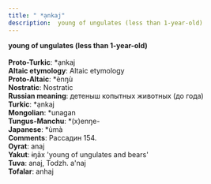 ```yaml
---
title: " *ạnkaj"
description:  young of ungulates (less than 1-year-old)
---
```

<strong> young of ungulates (less than 1-year-old)</strong><br><br>
<strong>Proto-Turkic</strong>:  *ạnkaj<br>
<strong>Altaic etymology</strong>:  Altaic etymology<br>
<strong> Proto-Altaic</strong>:  *ènŋù<br>
<strong>Nostratic</strong>:  Nostratic<br>
<strong>Russian meaning</strong>:  детеныш копытных животных (до года)<br>
<strong>Turkic</strong>:  *ạnkaj<br>
<strong>Mongolian</strong>:  *unagan<br>
<strong>Tungus-Manchu</strong>:  *(x)enŋe-<br>
<strong>Japanese</strong>:  *ùmà<br>
<strong>Comments</strong>:  Рассадин 154.<br>
<strong>Oyrat</strong>:  anaj<br>
<strong>Yakut</strong>:  ɨŋāx 'young of ungulates and bears'<br>
<strong>Tuva</strong>:  anaj, Todzh. a'naj<br>
<strong>Tofalar</strong>:  anhaj<br>


